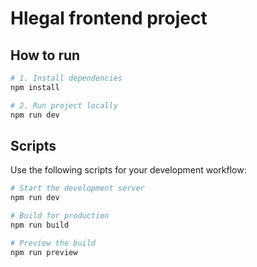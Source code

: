 # Hlegal frontend project

## How to run

```bash
# 1. Install dependencies
npm install

# 2. Run project locally
npm run dev
```


## Scripts

Use the following scripts for your development workflow:

```bash
# Start the development server
npm run dev

# Build for production
npm run build

# Preview the build
npm run preview
```
